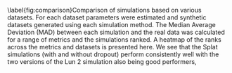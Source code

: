 \label{fig:comparison}Comparison of simulations based on various datasets. For each dataset parameters were estimated and synthetic datasets generated using each simulation method. The Median Average Deviation (MAD) between each simulation and the real data was calculated for a range of metrics and the simulations ranked. A heatmap of the ranks across the metrics and datasets is presented here. We see that the Splat simulations (with and without dropout) perform consistently well with the two versions of the Lun 2 simulation also being good performers, 